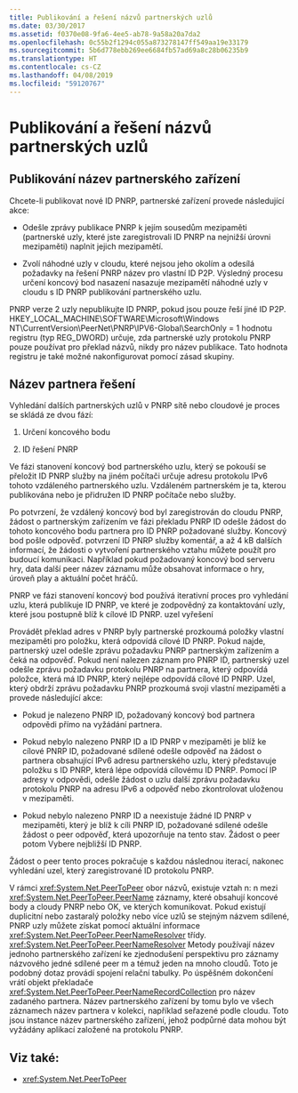 ```yaml
---
title: Publikování a řešení názvů partnerských uzlů
ms.date: 03/30/2017
ms.assetid: f0370e08-9fa6-4ee5-ab78-9a58a20a7da2
ms.openlocfilehash: 0c55b2f1294c055a873278147ff549aa19e33179
ms.sourcegitcommit: 5b6d778ebb269ee6684fb57ad69a8c28b06235b9
ms.translationtype: HT
ms.contentlocale: cs-CZ
ms.lasthandoff: 04/08/2019
ms.locfileid: "59120767"
---
```

# <a name="peer-name-publication-and-resolution"></a>Publikování a řešení názvů partnerských uzlů

## <a name="publishing-a-peer-name"></a>Publikování název partnerského zařízení  

 Chcete-li publikovat nové ID PNRP, partnerské zařízení provede následující akce:  
  
-   Odešle zprávy publikace PNRP k jejím sousedům mezipaměti (partnerské uzly, které jste zaregistrovali ID PNRP na nejnižší úrovni mezipaměti) naplnit jejich mezipamětí.  
  
-   Zvolí náhodné uzly v cloudu, které nejsou jeho okolím a odesílá požadavky na řešení PNRP název pro vlastní ID P2P. Výsledný procesu určení koncový bod nasazení nasazuje mezipamětí náhodné uzly v cloudu s ID PNRP publikování partnerského uzlu.  
  
PNRP verze 2 uzly nepublikujte ID PNRP, pokud jsou pouze řeší jiné ID P2P. HKEY_LOCAL_MACHINE\SOFTWARE\Microsoft\Windows NT\CurrentVersion\PeerNet\PNRP\IPV6-Global\SearchOnly = 1 hodnotu registru (typ REG_DWORD) určuje, zda partnerské uzly protokolu PNRP pouze používat pro překlad názvů, nikdy pro název publikace. Tato hodnota registru je také možné nakonfigurovat pomocí zásad skupiny.  
  
## <a name="resolving-a-peer-name"></a>Název partnera řešení

 Vyhledání dalších partnerských uzlů v PNRP sítě nebo cloudové je proces se skládá ze dvou fází:  
  
1.  Určení koncového bodu  
  
2.  ID řešení PNRP  
  
 Ve fázi stanovení koncový bod partnerského uzlu, který se pokouší se přeložit ID PNRP služby na jiném počítači určuje adresu protokolu IPv6 tohoto vzdáleného partnerského uzlu.  Vzdáleném partnerském je ta, kterou publikována nebo je přidružen ID PNRP počítače nebo služby.  
  
 Po potvrzení, že vzdálený koncový bod byl zaregistrován do cloudu PNRP, žádost o partnerským zařízením ve fázi překladu PNRP ID odešle žádost do tohoto koncového bodu partnera pro ID PNRP požadované služby. Koncový bod pošle odpověď. potvrzení ID PNRP služby komentář, a až 4 kB dalších informací, že žádosti o vytvoření partnerského vztahu můžete použít pro budoucí komunikaci. Například pokud požadovaný koncový bod serveru hry, data další peer název záznamu může obsahovat informace o hry, úroveň play a aktuální počet hráčů.  
  
 PNRP ve fázi stanovení koncový bod používá iterativní proces pro vyhledání uzlu, která publikuje ID PNRP, ve které je zodpovědný za kontaktování uzly, které jsou postupně blíž k cílové ID PNRP. uzel vyřešení  
  
 Provádět překlad adres v PNRP byly partnerské prozkoumá položky vlastní mezipaměti pro položku, která odpovídá cílové ID PNRP. Pokud najde, partnerský uzel odešle zprávu požadavku PNRP partnerským zařízením a čeká na odpověď. Pokud není nalezen záznam pro PNRP ID, partnerský uzel odešle zprávu požadavku protokolu PNRP na partnera, který odpovídá položce, která má ID PNRP, který nejlépe odpovídá cílové ID PNRP. Uzel, který obdrží zprávu požadavku PNRP prozkoumá svoji vlastní mezipaměti a provede následující akce:  
  
-   Pokud je nalezeno PNRP ID, požadovaný koncový bod partnera odpovědi přímo na vyžádání partnera.  
  
-   Pokud nebylo nalezeno PNRP ID a ID PNRP v mezipaměti je blíž ke cílové PNRP ID, požadované sdílené odešle odpověď na žádost o partnera obsahující IPv6 adresu partnerského uzlu, který představuje položku s ID PNRP, která lépe odpovídá cílovému ID PNRP. Pomocí IP adresy v odpovědi, odešle žádost o uzlu další zprávu požadavku protokolu PNRP na adresu IPv6 a odpověď nebo zkontrolovat uloženou v mezipaměti.  
  
-   Pokud nebylo nalezeno PNRP ID a neexistuje žádné ID PNRP v mezipaměti, který je blíž k cíli PNRP ID, požadované sdílené odešle žádost o peer odpověď, která upozorňuje na tento stav. Žádost o peer potom Vybere nejbližší ID PNRP.  
  
Žádost o peer tento proces pokračuje s každou následnou iterací, nakonec vyhledání uzel, který zaregistrované ID protokolu PNRP.  
  
 V rámci <xref:System.Net.PeerToPeer> obor názvů, existuje vztah n: n mezi <xref:System.Net.PeerToPeer.PeerName> záznamy, které obsahují koncové body a cloudy PNRP nebo OK, ve kterých komunikovat. Pokud existují duplicitní nebo zastaralý položky nebo více uzlů se stejným názvem sdílené, PNRP uzly můžete získat pomocí aktuální informace <xref:System.Net.PeerToPeer.PeerNameResolver> třídy. <xref:System.Net.PeerToPeer.PeerNameResolver> Metody používají název jednoho partnerského zařízení ke zjednodušení perspektivu pro záznamy názvového jedné sdílené peer m a témuž jeden na mnoho cloudů. Toto je podobný dotaz provádí spojení relační tabulky. Po úspěšném dokončení vrátí objekt překladače <xref:System.Net.PeerToPeer.PeerNameRecordCollection> pro název zadaného partnera.  Název partnerského zařízení by tomu bylo ve všech záznamech název partnera v kolekci, například seřazené podle cloudu. Toto jsou instance název partnerského zařízení, jehož podpůrné data mohou být vyžádány aplikací založené na protokolu PNRP.  
  
## <a name="see-also"></a>Viz také:

- <xref:System.Net.PeerToPeer>
